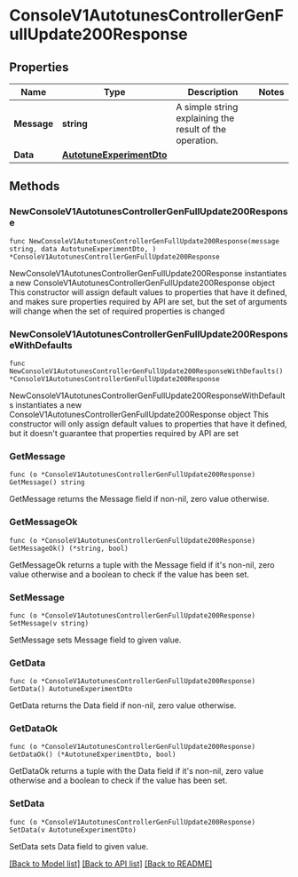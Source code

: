 # ConsoleV1AutotunesControllerGenFullUpdate200Response

## Properties

Name | Type | Description | Notes
------------ | ------------- | ------------- | -------------
**Message** | **string** | A simple string explaining the result of the operation. | 
**Data** | [**AutotuneExperimentDto**](AutotuneExperimentDto.md) |  | 

## Methods

### NewConsoleV1AutotunesControllerGenFullUpdate200Response

`func NewConsoleV1AutotunesControllerGenFullUpdate200Response(message string, data AutotuneExperimentDto, ) *ConsoleV1AutotunesControllerGenFullUpdate200Response`

NewConsoleV1AutotunesControllerGenFullUpdate200Response instantiates a new ConsoleV1AutotunesControllerGenFullUpdate200Response object
This constructor will assign default values to properties that have it defined,
and makes sure properties required by API are set, but the set of arguments
will change when the set of required properties is changed

### NewConsoleV1AutotunesControllerGenFullUpdate200ResponseWithDefaults

`func NewConsoleV1AutotunesControllerGenFullUpdate200ResponseWithDefaults() *ConsoleV1AutotunesControllerGenFullUpdate200Response`

NewConsoleV1AutotunesControllerGenFullUpdate200ResponseWithDefaults instantiates a new ConsoleV1AutotunesControllerGenFullUpdate200Response object
This constructor will only assign default values to properties that have it defined,
but it doesn't guarantee that properties required by API are set

### GetMessage

`func (o *ConsoleV1AutotunesControllerGenFullUpdate200Response) GetMessage() string`

GetMessage returns the Message field if non-nil, zero value otherwise.

### GetMessageOk

`func (o *ConsoleV1AutotunesControllerGenFullUpdate200Response) GetMessageOk() (*string, bool)`

GetMessageOk returns a tuple with the Message field if it's non-nil, zero value otherwise
and a boolean to check if the value has been set.

### SetMessage

`func (o *ConsoleV1AutotunesControllerGenFullUpdate200Response) SetMessage(v string)`

SetMessage sets Message field to given value.


### GetData

`func (o *ConsoleV1AutotunesControllerGenFullUpdate200Response) GetData() AutotuneExperimentDto`

GetData returns the Data field if non-nil, zero value otherwise.

### GetDataOk

`func (o *ConsoleV1AutotunesControllerGenFullUpdate200Response) GetDataOk() (*AutotuneExperimentDto, bool)`

GetDataOk returns a tuple with the Data field if it's non-nil, zero value otherwise
and a boolean to check if the value has been set.

### SetData

`func (o *ConsoleV1AutotunesControllerGenFullUpdate200Response) SetData(v AutotuneExperimentDto)`

SetData sets Data field to given value.



[[Back to Model list]](../README.md#documentation-for-models) [[Back to API list]](../README.md#documentation-for-api-endpoints) [[Back to README]](../README.md)


